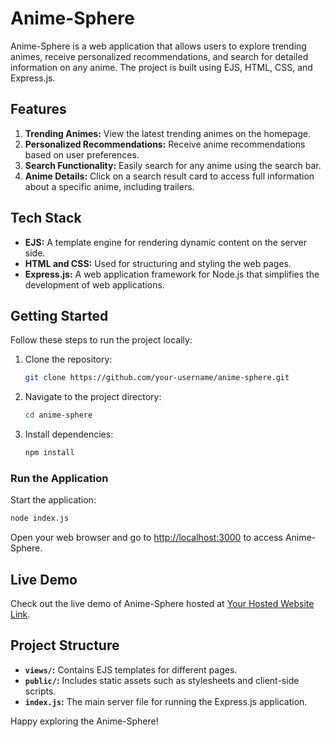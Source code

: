 # Anime-Sphere

Anime-Sphere is a web application that allows users to explore trending animes, receive personalized recommendations, and search for detailed information on any anime. The project is built using EJS, HTML, CSS, and Express.js.

## Features

1. **Trending Animes:** View the latest trending animes on the homepage.
2. **Personalized Recommendations:** Receive anime recommendations based on user preferences.
3. **Search Functionality:** Easily search for any anime using the search bar.
4. **Anime Details:** Click on a search result card to access full information about a specific anime, including trailers.

## Tech Stack

- **EJS:** A template engine for rendering dynamic content on the server side.
- **HTML and CSS:** Used for structuring and styling the web pages.
- **Express.js:** A web application framework for Node.js that simplifies the development of web applications.

## Getting Started

Follow these steps to run the project locally:

1. Clone the repository:

   ```bash
   git clone https://github.com/your-username/anime-sphere.git
   
2. Navigate to the project directory:
   ```bash
   cd anime-sphere

3. Install dependencies:
   ```bash
   npm install

### Run the Application

Start the application:
   ```bash
   node index.js
   ```
Open your web browser and go to [http://localhost:3000](http://localhost:3000) to access Anime-Sphere.

## Live Demo

Check out the live demo of Anime-Sphere hosted at [Your Hosted Website Link](https://anime-sphere.onrender.com/).

## Project Structure

- **`views/`:** Contains EJS templates for different pages.
- **`public/`:** Includes static assets such as stylesheets and client-side scripts.
- **`index.js`:** The main server file for running the Express.js application.

Happy exploring the Anime-Sphere!

   
